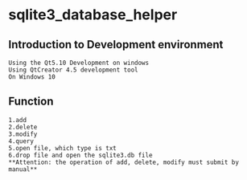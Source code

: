 # sqlite3_database_helper

   
  
## Introduction to Development environment

	Using the Qt5.10 Development on windows  
	Using QtCreator 4.5 development tool  
	On Windows 10
	
## Function

	1.add  
	2.delete  
	3.modify  
	4.query  
	5.open file, which type is txt  
	6.drop file and open the sqlite3.db file  
	**Attention: the operation of add, delete, modify must submit by manual**


	
  
 
